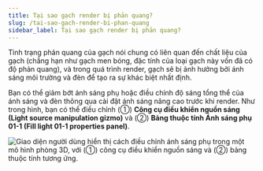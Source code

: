 ```yaml
---
title: Tại sao gạch render bị phản quang?
slug: /tai-sao-gach-render-bi-phan-quang
sidebar_label: Tại sao gạch render bị phản quang?
---
```


Tình trạng phản quang của gạch nói chung có liên quan đến chất liệu của gạch (chẳng hạn như gạch men bóng, đặc tính của loại gạch này vốn đã có độ phản quang), và trong quá trình render, gạch sẽ bị ảnh hưởng bởi ánh sáng môi trường và đèn để tạo ra sự khác biệt nhất định.

Bạn có thể giảm bớt ánh sáng phụ hoặc điều chỉnh độ sáng tổng thể của ánh sáng và đèn thông qua cài đặt ánh sáng nâng cao trước khi render. Như trong hình, bạn có thể điều chỉnh (①) **Công cụ điều khiển nguồn sáng (Light source manipulation gizmo)** và (②) **Bảng thuộc tính Ánh sáng phụ 01-1 (Fill light 01-1 properties panel)**.

![Giao diện người dùng hiển thị cách điều chỉnh ánh sáng phụ trong một mô hình phòng 3D, với (①) công cụ điều khiển nguồn sáng và (②) bảng thuộc tính tương ứng.](https://storage.googleapis.com/jegavn_kb/images/5ace9a05-a19e-4f1b-a98a-33b66515df56.png)